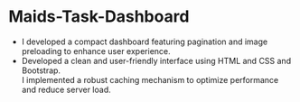<h1>Maids-Task-Dashboard </h1> 
<ul>
  <li>
  I developed a compact dashboard featuring pagination and image preloading to enhance user experience.
  </li>
<li>
  Developed a clean and user-friendly interface using HTML and CSS and Bootstrap.
</li>
<il>
  I implemented a robust caching mechanism to optimize performance and reduce server load.
</il>
  
</ul>

